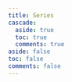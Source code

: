 ```yaml
---
title: Series
cascade:
  aside: true
  toc: true
  comments: true
aside: false
toc: false
comments: false
---
```


